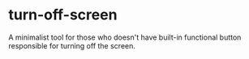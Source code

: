 # turn-off-screen
A minimalist tool for those who doesn't have built-in functional button responsible for turning off the screen.

